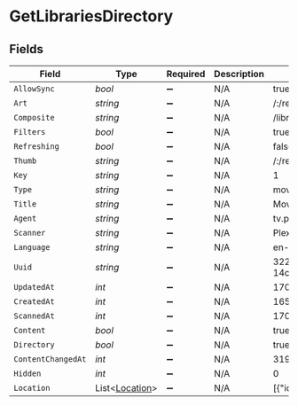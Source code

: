 # GetLibrariesDirectory


## Fields

| Field                                               | Type                                                | Required                                            | Description                                         | Example                                             |
| --------------------------------------------------- | --------------------------------------------------- | --------------------------------------------------- | --------------------------------------------------- | --------------------------------------------------- |
| `AllowSync`                                         | *bool*                                              | :heavy_minus_sign:                                  | N/A                                                 | true                                                |
| `Art`                                               | *string*                                            | :heavy_minus_sign:                                  | N/A                                                 | /:/resources/movie-fanart.jpg                       |
| `Composite`                                         | *string*                                            | :heavy_minus_sign:                                  | N/A                                                 | /library/sections/1/composite/1705615584            |
| `Filters`                                           | *bool*                                              | :heavy_minus_sign:                                  | N/A                                                 | true                                                |
| `Refreshing`                                        | *bool*                                              | :heavy_minus_sign:                                  | N/A                                                 | false                                               |
| `Thumb`                                             | *string*                                            | :heavy_minus_sign:                                  | N/A                                                 | /:/resources/movie.png                              |
| `Key`                                               | *string*                                            | :heavy_minus_sign:                                  | N/A                                                 | 1                                                   |
| `Type`                                              | *string*                                            | :heavy_minus_sign:                                  | N/A                                                 | movie                                               |
| `Title`                                             | *string*                                            | :heavy_minus_sign:                                  | N/A                                                 | Movies                                              |
| `Agent`                                             | *string*                                            | :heavy_minus_sign:                                  | N/A                                                 | tv.plex.agents.movie                                |
| `Scanner`                                           | *string*                                            | :heavy_minus_sign:                                  | N/A                                                 | Plex Movie                                          |
| `Language`                                          | *string*                                            | :heavy_minus_sign:                                  | N/A                                                 | en-US                                               |
| `Uuid`                                              | *string*                                            | :heavy_minus_sign:                                  | N/A                                                 | 322a231a-b7f7-49f5-920f-14c61199cd30                |
| `UpdatedAt`                                         | *int*                                               | :heavy_minus_sign:                                  | N/A                                                 | 1705615634                                          |
| `CreatedAt`                                         | *int*                                               | :heavy_minus_sign:                                  | N/A                                                 | 1654131312                                          |
| `ScannedAt`                                         | *int*                                               | :heavy_minus_sign:                                  | N/A                                                 | 1705615584                                          |
| `Content`                                           | *bool*                                              | :heavy_minus_sign:                                  | N/A                                                 | true                                                |
| `Directory`                                         | *bool*                                              | :heavy_minus_sign:                                  | N/A                                                 | true                                                |
| `ContentChangedAt`                                  | *int*                                               | :heavy_minus_sign:                                  | N/A                                                 | 3192854                                             |
| `Hidden`                                            | *int*                                               | :heavy_minus_sign:                                  | N/A                                                 | 0                                                   |
| `Location`                                          | List<[Location](../../Models/Requests/Location.md)> | :heavy_minus_sign:                                  | N/A                                                 | [{"id":1,"path":"/movies"}]                         |